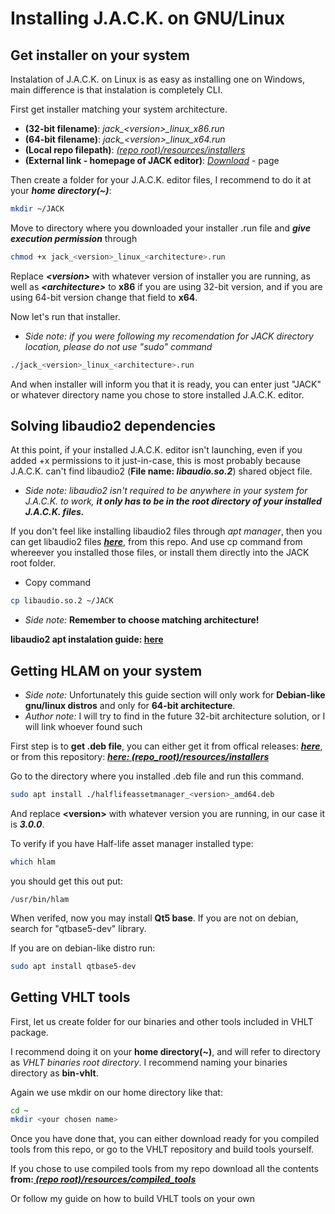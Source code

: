 # Installing J.A.C.K. on GNU/Linux

## Get installer on your system
Instalation of J.A.C.K. on Linux is as easy as installing one on Windows, main difference is that instalation is completely CLI.

First get installer matching your system architecture.

- **(32-bit filename)**: *jack_\<version\>_linux_x86.run*
- **(64-bit filename)**: *jack_\<version\>_linux_x64.run*
- **(Local repo filepath)**: *[(repo root)/resources/installers](https://github.com/Binary24pl/JACK-hammer-linux-gnu-debian-guide-and-resources/tree/master/resources/installers)*
- **(External link - homepage of JACK editor)**: *[Download](https://jack.hlfx.ru/en/download.html)* - page
  
Then create a folder for your J.A.C.K. editor files, I recommend to do it at your ***home directory(~)***:
```sh
mkdir ~/JACK
```

Move to directory where you downloaded your installer .run file and ***give execution permission*** through
```sh
chmod +x jack_<version>_linux_<architecture>.run
```

Replace ***\<version\>*** with whatever version of installer you are running, as well as ***\<architecture\>*** to **x86** if you are using 32-bit version, and if you are using 64-bit version change that field to **x64**.

Now let's run that installer.
- *Side note: if you were following my recomendation for JACK directory location, please do not use "sudo" command*
```sh
./jack_<version>_linux_<architecture>.run
```
And when installer will inform you that it is ready, you can enter just "JACK" or whatever directory name you chose to store installed J.A.C.K. editor.

## Solving libaudio2 dependencies
At this point, if your installed J.A.C.K. editor isn't launching, even if you added +x permissions to it just-in-case, this is most probably because J.A.C.K. can't find libaudio2 (**File name: *libaudio.so.2***) shared object file.

- *Side note: libaudio2 isn't required to be anywhere in your system for J.A.C.K. to work, **it only has to be in the root directory of your installed J.A.C.K. files.***

If you don't feel like installing libaudio2 files through *apt manager*, then you can get libaudio2 files ***[here](https://github.com/Binary24pl/JACK-hammer-linux-gnu-debian-guide-and-resources/tree/master/resources/sharedobjects)***, from this repo. And use cp command from whereever you installed those files, or install them directly into the JACK root folder.
- Copy command
```sh
cp libaudio.so.2 ~/JACK
```

- *Side note:* **Remember to choose matching architecture!**

**libaudio2 apt instalation guide: [here](https://github.com/Binary24pl/JACK-hammer-linux-gnu-debian-guide-and-resources/blob/master/guide/LIBA2.md)**

## Getting HLAM on your system
- *Side note:* Unfortunately this guide section will only work for **Debian-like gnu/linux distros** and only for **64-bit architecture**.
- *Author note:* I will try to find in the future 32-bit architecture solution, or I will link whoever found such

First step is to **get .deb file**, you can either get it from offical releases: ***[here](https://github.com/SamVanheer/HalfLifeAssetManager/releases)***, or from this repository: ***[here: (repo_root)/resources/installers](https://github.com/Binary24pl/JACK-hammer-linux-gnu-debian-guide-and-resources/tree/master/resources/installers)***

Go to the directory where you installed .deb file and run this command.
```sh
sudo apt install ./halflifeassetmanager_<version>_amd64.deb
```

And replace **\<version\>** with whatever version you are running, in our case it is ***3.0.0***.

To verify if you have Half-life asset manager installed type:
```sh
which hlam
```

you should get this out put:
```
/usr/bin/hlam
```

When verifed, now you may install **Qt5 base**. If you are not on debian, search for "qtbase5-dev" library.

If you are on debian-like distro run:
```sh
sudo apt install qtbase5-dev
```

## Getting VHLT tools

First, let us create folder for our binaries and other tools included in VHLT package.

I recommend doing it on your **home directory(~)**, and will refer to directory as *VHLT binaries root directory*. I recommend naming your binaries directory as **bin-vhlt**.

Again we use mkdir on our home directory like that:
```sh
cd ~
mkdir <your chosen name>
```

Once you have done that, you can either download ready for you compiled tools from this repo, or go to the VHLT repository and build tools yourself.

If you chose to use compiled tools from my repo download all the contents **from:*[ (repo root)/resources/compiled_tools](https://github.com/Binary24pl/JACK-hammer-linux-gnu-debian-guide-and-resources/tree/master/resources/compiled_tools)***

Or follow my guide on how to build VHLT tools on your own